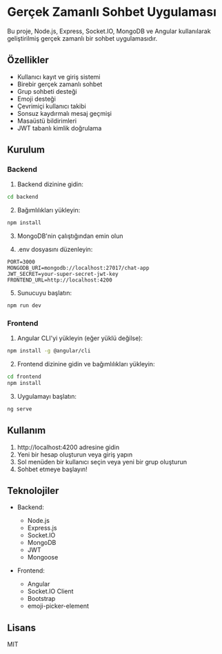 # Gerçek Zamanlı Sohbet Uygulaması

Bu proje, Node.js, Express, Socket.IO, MongoDB ve Angular kullanılarak geliştirilmiş gerçek zamanlı bir sohbet uygulamasıdır.

## Özellikler

- Kullanıcı kayıt ve giriş sistemi
- Birebir gerçek zamanlı sohbet
- Grup sohbeti desteği
- Emoji desteği
- Çevrimiçi kullanıcı takibi
- Sonsuz kaydırmalı mesaj geçmişi
- Masaüstü bildirimleri
- JWT tabanlı kimlik doğrulama

## Kurulum

### Backend

1. Backend dizinine gidin:
```bash
cd backend
```

2. Bağımlılıkları yükleyin:
```bash
npm install
```

3. MongoDB'nin çalıştığından emin olun

4. .env dosyasını düzenleyin:
```
PORT=3000
MONGODB_URI=mongodb://localhost:27017/chat-app
JWT_SECRET=your-super-secret-jwt-key
FRONTEND_URL=http://localhost:4200
```

5. Sunucuyu başlatın:
```bash
npm run dev
```

### Frontend

1. Angular CLI'yi yükleyin (eğer yüklü değilse):
```bash
npm install -g @angular/cli
```

2. Frontend dizinine gidin ve bağımlılıkları yükleyin:
```bash
cd frontend
npm install
```

3. Uygulamayı başlatın:
```bash
ng serve
```

## Kullanım

1. http://localhost:4200 adresine gidin
2. Yeni bir hesap oluşturun veya giriş yapın
3. Sol menüden bir kullanıcı seçin veya yeni bir grup oluşturun
4. Sohbet etmeye başlayın!

## Teknolojiler

- Backend:
  - Node.js
  - Express.js
  - Socket.IO
  - MongoDB
  - JWT
  - Mongoose

- Frontend:
  - Angular
  - Socket.IO Client
  - Bootstrap
  - emoji-picker-element

## Lisans

MIT
